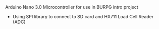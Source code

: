 Arduino Nano 3.0 Microcontroller for use in BURPG intro project
- Using SPI library to connect to SD card and HX711 Load Cell Reader (ADC)
